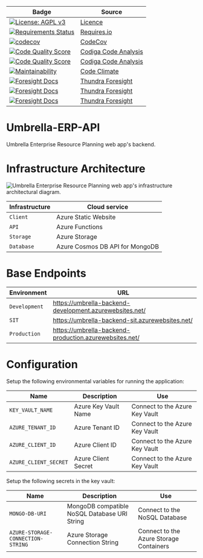 
|Badge|Source
|--|--|
|[![License: AGPL v3](https://img.shields.io/badge/License-AGPL_v3-blue.svg)](https://www.gnu.org/licenses/agpl-3.0)|[Licence](https://github.com/JaKTR/Umbrella-ERP-API/blob/main-dev/LICENSE)
|[![Requirements Status](https://requires.io/github/JaKTR/Umbrella-ERP-API/requirements.svg?branch=main-dev)](https://requires.io/github/JaKTR/Umbrella-ERP-API/requirements/?branch=main-dev)|[Requires.io](https://requires.io/github/JaKTR/Umbrella-ERP-API/requirements/?branch=main-dev)
|[![codecov](https://codecov.io/gh/JaKTR/Umbrella-ERP-API/branch/main-dev/graph/badge.svg?token=ZB9ZG2KH3O)](https://codecov.io/gh/JaKTR/Umbrella-ERP-API)|[CodeCov](https://app.codecov.io/gh/JaKTR/Umbrella-ERP-API)
|[![Code Quality Score](https://api.codiga.io/project/33931/status/svg)](https://lgtm.com/projects/g/JaKTR/Umbrella-ERP-API/context:python)|[Codiga Code Analysis](https://app.codiga.io/hub/project/33931/Umbrella-ERP-API)
|[![Code Quality Score](https://api.codiga.io/project/33931/score/svg)](https://lgtm.com/projects/g/JaKTR/Umbrella-ERP-API/context:python)|[Codiga Code Analysis](https://app.codiga.io/hub/project/33931/Umbrella-ERP-API)
|[![Maintainability](https://api.codeclimate.com/v1/badges/1455525ce4f602db9f48/maintainability)](https://codeclimate.com/github/JaKTR/Umbrella-ERP-API/maintainability)|[Code Climate](https://codeclimate.com/github/JaKTR/Umbrella-ERP-API/maintainability)
|[![Foresight Docs](https://foresight.service.thundra.io/public/api/v1/badge/test?repoId=b232bf7b-2c03-4700-9acd-74024edca0a8)](https://foresight.docs.thundra.io/)|[Thundra Foresight](https://www.thundra.io/foresight)
|[![Foresight Docs](https://foresight.service.thundra.io/public/api/v1/badge/success?repoId=b232bf7b-2c03-4700-9acd-74024edca0a8)](https://foresight.docs.thundra.io/)|[Thundra Foresight](https://www.thundra.io/foresight)
|[![Foresight Docs](https://foresight.service.thundra.io/public/api/v1/badge/utilization?repoId=b232bf7b-2c03-4700-9acd-74024edca0a8)](https://foresight.docs.thundra.io/)|[Thundra Foresight](https://www.thundra.io/foresight)


# Umbrella-ERP-API

Umbrella Enterprise Resource Planning web app's backend.

# Infrastructure Architecture

![Umbrella Enterprise Resource Planning web app's infrastructure architectural diagram.](https://umbrellaerpdevelopment.blob.core.windows.net/public/Infrastructure%20Architectural%20Diagram.svg)

|Infrastructure|Cloud service
|--|--|
|`Client`|Azure Static Website
|`API`|Azure Functions
|`Storage`|Azure Storage
|`Database`|Azure Cosmos DB API for MongoDB

# Base Endpoints

|Environment|URL
|--|--|
|`Development`|https://umbrella-backend-development.azurewebsites.net/
|`SIT`|https://umbrella-backend-sit.azurewebsites.net/
|`Production`|https://umbrella-backend-production.azurewebsites.net/

# Configuration

Setup the following environmental variables for running the application:

|Name|Description|Use
|--|--|--|
|`KEY_VAULT_NAME`|Azure Key Vault Name|Connect to the Azure Key Vault
|`AZURE_TENANT_ID`|Azure Tenant ID|Connect to the Azure Key Vault
|`AZURE_CLIENT_ID`|Azure Client ID|Connect to the Azure Key Vault
|`AZURE_CLIENT_SECRET`|Azure Client Secret|Connect to the Azure Key Vault


Setup the following secrets in the key vault:

|Name|Description|Use
|--|--|--|
|`MONGO-DB-URI`|MongoDB compatible NoSQL Database URI String|Connect to the NoSQL Database
|`AZURE-STORAGE-CONNECTION-STRING`|Azure Storage Connection String|Connect to the Azure Storage Containers
